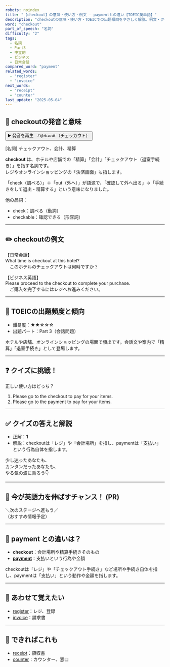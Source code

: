 ```yaml
---
robots: noindex
title: "【checkout】の意味・使い方・例文 ― paymentとの違い【TOEIC英単語】"
description: "checkoutの意味・使い方・TOEICでの出題傾向をやさしく解説。例文・クイズ付きでpaymentとの違いもわかりやすく学べます。"
word: "checkout"
part_of_speech: "名詞"
difficulty: "2"
tags:
  - 名詞
  - Part3
  - 中立的
  - ビジネス
  - 日常会話
compared_word: "payment"
related_words:
  - "register"
  - "invoice"
next_words:
  - "receipt"
  - "counter"
last_update: "2025-05-04"
---
```


## 🔰 checkoutの発音と意味

<button class="play-audio" onclick="playTTS('checkout')">
  <span class="play-audio-main">
    ▶️ 発音を再生　/ˈtʃek.aʊt/
  </span>
  <span class="play-audio-sub">
    （チェッカウト）
  </span>
</button>

[名詞] チェックアウト、会計、精算

**checkout** は、ホテルや店舗での「精算」「会計」「チェックアウト（退室手続き）」を指す名詞です。  
レジやオンラインショッピングの「決済画面」も指します。

「check（調べる）」＋「out（外へ）」が語源で、「確認して外へ出る」→「手続きをして退出・精算する」という意味になりました。

他の品詞：  
- check：調べる（動詞）
- checkable：確認できる（形容詞）

---

## ✏️ checkoutの例文

【日常会話】  
What time is checkout at this hotel?  
　このホテルのチェックアウトは何時ですか？

【ビジネス英語】  
Please proceed to the checkout to complete your purchase.  
　ご購入を完了するにはレジへお進みください。

---

## 🎯 TOEICの出題頻度と傾向

- 難易度：★★☆☆☆
- 出題パート：Part 3（会話問題）

ホテルや店舗、オンラインショッピングの場面で頻出です。会話文や案内で「精算」「退室手続き」として登場します。

---

## ❓ クイズに挑戦！

正しい使い方はどっち？

1. Please go to the checkout to pay for your items.  
2. Please go to the payment to pay for your items.

---

## ✅ クイズの答えと解説

- 正解：**1**
- 解説：checkoutは「レジ」や「会計場所」を指し、paymentは「支払い」という行為自体を指します。

少し迷ったあなたも、  
カンタンだったあなたも、  
やる気の波に乗ろう👇️

---

## 🚀 今が英語力を伸ばすチャンス！ (PR)

<div class="info-center">
＼次のステージへ進もう／<br>  
（おすすめ情報予定）
</div>

---

## 🤔  payment との違いは？

- **checkout**：会計場所や精算手続きそのもの
- **[payment](/word/payment)**：支払いという行為や金額

checkoutは「レジ」や「チェックアウト手続き」など場所や手続き自体を指し、paymentは「支払い」という動作や金額を指します。

---

## 🧩 あわせて覚えたい

- [register](/word/register)：レジ、登録
- [invoice](/word/invoice)：請求書

---

## 📖 できればこれも

- [receipt](/word/receipt)：領収書
- [counter](/word/counter)：カウンター、窓口

<!-- cvid: aid37_bid07 -->
